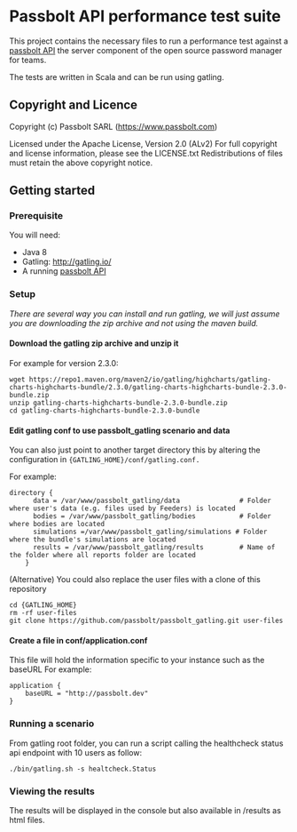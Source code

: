 # Passbolt API performance test suite
This project contains the necessary files to run a performance test against a 
[passbolt API](https://github.com/passbolt/passbolt_api) the server component of
the open source password manager for teams.

The tests are written in Scala and can be run using gatling.

## Copyright and Licence


Copyright (c) Passbolt SARL (https://www.passbolt.com)

Licensed under the Apache License, Version 2.0 (ALv2) 
For full copyright and license information, please see the LICENSE.txt
Redistributions of files must retain the above copyright notice.

## Getting started

### Prerequisite
You will need:
- Java 8
- Gatling: http://gatling.io/
- A running [passbolt API](https://github.com/passbolt/passbolt_api)

### Setup
_There are several way you can install and run gatling, we will just assume you are 
downloading the zip archive and not using the maven build._

#### Download the gatling zip archive and unzip it
For example for version 2.3.0:
```
wget https://repo1.maven.org/maven2/io/gatling/highcharts/gatling-charts-highcharts-bundle/2.3.0/gatling-charts-highcharts-bundle-2.3.0-bundle.zip
unzip gatling-charts-highcharts-bundle-2.3.0-bundle.zip
cd gatling-charts-highcharts-bundle-2.3.0-bundle
```
#### Edit gatling conf to use passbolt_gatling scenario and data
You can also just point to another target directory this by altering 
the configuration in ```{GATLING_HOME}/conf/gatling.conf.```

For example:
```
directory {
      data = /var/www/passbolt_gatling/data               # Folder where user's data (e.g. files used by Feeders) is located
      bodies = /var/www/passbolt_gatling/bodies           # Folder where bodies are located
      simulations =/var/www/passbolt_gatling/simulations # Folder where the bundle's simulations are located
      results = /var/www/passbolt_gatling/results         # Name of the folder where all reports folder are located
    }
```

(Alternative) You could also replace the user files with a clone of this repository
```
cd {GATLING_HOME}
rm -rf user-files
git clone https://github.com/passbolt/passbolt_gatling.git user-files
```

#### Create a file in conf/application.conf

This file will hold the information specific to your instance such as the baseURL
For example:
```
application {
    baseURL = "http://passbolt.dev"
}
```
### Running a scenario
From gatling root folder, you can run a script calling the healthcheck status api
endpoint with 10 users as follow:
```
./bin/gatling.sh -s healtcheck.Status
```

### Viewing the results
The results will be displayed in the console but also available in /results as html files.
